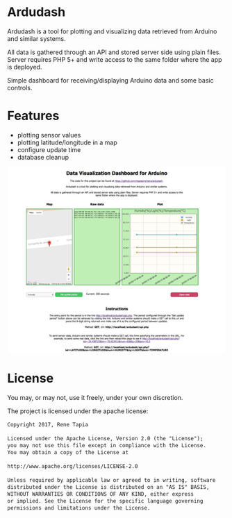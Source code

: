 # Ardudash

Ardudash is a tool for plotting and visualizing data retrieved from Arduino and similar systems.

All data is gathered through an API and stored server side using plain files. Server requires PHP 5+ and write access to
the same folder where the app is deployed.

Simple dashboard for receiving/displaying Arduino data and some basic controls.

# Features #
* plotting sensor values
* plotting latitude/longitude in a map
* configure update time 
* database cleanup

![Demo](assets/demo.png?raw=true "Demo")

# License #

You may, or may not, use it freely, under your own discretion.

The project is licensed under the apache license:

    Copyright 2017, Rene Tapia
    
    Licensed under the Apache License, Version 2.0 (the "License");
    you may not use this file except in compliance with the License.
    You may obtain a copy of the License at
    
    http://www.apache.org/licenses/LICENSE-2.0
    
    Unless required by applicable law or agreed to in writing, software
    distributed under the License is distributed on an "AS IS" BASIS,
    WITHOUT WARRANTIES OR CONDITIONS OF ANY KIND, either express
    or implied. See the License for the specific language governing
    permissions and limitations under the License.